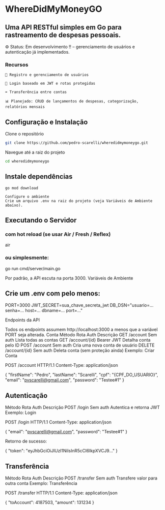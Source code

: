 # WhereDidMyMoneyGO

## Uma API RESTful simples em Go para rastreamento de despesas pessoais.
⚙️ Status: Em desenvolvimento !! – gerenciamento de usuários e autenticação já implementados.

### Recursos

    👤 Registro e gerenciamento de usuários

    🔐 Login baseado em JWT e rotas protegidas

    ➡️ Transferência entre contas

    📊 Planejado: CRUD de lançamentos de despesas, categorização, relatórios mensais

## Configuração e Instalação

Clone o repositório
```bash
git clone https://github.com/pedro-scarelli/wheredidmymoneygo.git
```
Navegue até a raiz do projeto
```bash
cd wheredidmymoneygo
```
## Instale dependências

    go mod download

    Configure o ambiente
    Crie um arquivo .env na raiz do projeto (veja Variáveis de Ambiente abaixo).

## Executando o Servidor

### com hot reload (se usar Air / Fresh / Reflex)
air

### ou simplesmente:
go run cmd/server/main.go

Por padrão, a API escuta na porta 3000.
Variáveis de Ambiente

## Crie um .env com pelo menos:

PORT=3000
JWT_SECRET=sua_chave_secreta_jwt
DB_DSN="usuario=... senha=... host=... dbname=... port=..."

Endpoints da API

Todos os endpoints assumem http://localhost:3000 a menos que a variável PORT seja alterada.
Conta
Método	Rota	Auth	Descrição
GET	/account	Sem auth	Lista todas as contas
GET	/account/{id}	Bearer JWT	Detalha conta pelo ID
POST	/account	Sem auth	Cria uma nova conta de usuário
DELETE	/account/{id}	Sem auth	Deleta conta (sem proteção ainda)
Exemplo: Criar Conta

POST /account HTTP/1.1
Content-Type: application/json

{
  "firstName": "Pedro",
  "lastName": "Scarelli",
  "cpf": "{CPF_DO_USUARIO}",
  "email": "pvscarelli@gmail.com",
  "password": "Testee#1"
}

## Autenticação
Método	Rota	    Auth	        Descrição
POST	  /login	  Sem auth	    Autentica e retorna JWT
Exemplo: Login

POST /login HTTP/1.1
Content-Type: application/json

{
  "email": "pvscarelli@gmail.com",
  "password": "Testee#1"
}

Retorno de sucesso:

{
  "token": "eyJhbGciOiJIUzI1NiIsInR5cCI6IkpXVCJ9…"
}

## Transferência
Método	Rota	Auth	Descrição
POST	/transfer	Sem auth	Transfere valor para outra conta
Exemplo: Transferência

POST /transfer HTTP/1.1
Content-Type: application/json

{
  "toAccount": 4187503,
  "amount":   131234
}
